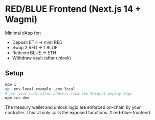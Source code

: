 # RED/BLUE Frontend (Next.js 14 + Wagmi)

Minimal dApp for:
- Deposit ETH → mint RED
- Swap 2 RED → 1 BLUE
- Redeem BLUE → ETH
- Withdraw vault (after unlock)

## Setup
```bash
npm i
cp .env.local.example .env.local
# put your controller address from the Hardhat deploy logs
npm run dev
```

The treasury wallet and unlock logic are enforced on-chain by your controller. This UI only calls the exposed functions.
#   r e d - b l u e - f r o n t e n d  
 